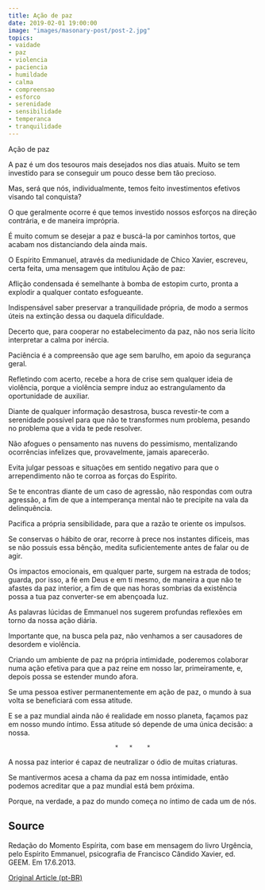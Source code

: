 ```yaml
---
title: Ação de paz
date: 2019-02-01 19:00:00
image: "images/masonary-post/post-2.jpg"
topics: 
- vaidade
- paz
- violencia
- paciencia
- humildade
- calma
- compreensao
- esforco
- serenidade
- sensibilidade
- temperanca
- tranquilidade
---
```



Ação de paz

A paz é um dos tesouros mais desejados nos dias atuais. Muito se tem investido
para se conseguir um pouco desse bem tão precioso.

Mas, será que nós, individualmente, temos feito investimentos efetivos visando
tal conquista?

O que geralmente ocorre é que temos investido nossos esforços na direção
contrária, e de maneira imprópria.

É muito comum se desejar a paz e buscá-la por caminhos tortos, que acabam nos
distanciando dela ainda mais.

O Espírito Emmanuel, através da mediunidade de Chico Xavier, escreveu, certa
feita, uma mensagem que intitulou Ação de paz:

Aflição condensada é semelhante à bomba de estopim curto, pronta a explodir a
qualquer contato esfogueante.

Indispensável saber preservar a tranquilidade própria, de modo a sermos úteis
na extinção dessa ou daquela dificuldade.

Decerto que, para cooperar no estabelecimento da paz, não nos seria lícito
interpretar a calma por inércia.

Paciência é a compreensão que age sem barulho, em apoio da segurança geral.

Refletindo com acerto, recebe a hora de crise sem qualquer ideia de violência,
porque a violência sempre induz ao estrangulamento da oportunidade de auxiliar.

Diante de qualquer informação desastrosa, busca revestir-te com a serenidade
possível para que não te transformes num problema, pesando no problema que a
vida te pede resolver.

Não afogues o pensamento nas nuvens do pessimismo, mentalizando ocorrências
infelizes que, provavelmente, jamais aparecerão.

Evita julgar pessoas e situações em sentido negativo para que o arrependimento
não te corroa as forças do Espírito.

Se te encontras diante de um caso de agressão, não respondas com outra
agressão, a fim de que a intemperança mental não te precipite na vala da
delinquência.

Pacifica a própria sensibilidade, para que a razão te oriente os impulsos.

Se conservas o hábito de orar, recorre à prece nos instantes difíceis, mas se
não possuis essa bênção, medita suficientemente antes de falar ou de agir.

Os impactos emocionais, em qualquer parte, surgem na estrada de todos; guarda,
por isso, a fé em Deus e em ti mesmo, de maneira a que não te afastes da paz
interior, a fim de que nas horas sombrias da existência possa a tua paz
converter-se em abençoada luz.

As palavras lúcidas de Emmanuel nos sugerem profundas reflexões em torno da
nossa ação diária.

Importante que, na busca pela paz, não venhamos a ser causadores de desordem e
violência.

Criando um ambiente de paz na própria intimidade, poderemos colaborar numa ação
efetiva para que a paz reine em nosso lar, primeiramente, e, depois possa se
estender mundo afora.

Se uma pessoa estiver permanentemente em ação de paz, o mundo à sua volta se
beneficiará com essa atitude.

E se a paz mundial ainda não é realidade em nosso planeta, façamos paz em nosso
mundo íntimo. Essa atitude só depende de uma única decisão: a nossa.

                                  *   *    *

A nossa paz interior é capaz de neutralizar o ódio de muitas criaturas.

Se mantivermos acesa a chama da paz em nossa intimidade, então podemos
acreditar que a paz mundial está bem próxima.

Porque, na verdade, a paz do mundo começa no íntimo de cada um de nós.

## Source
Redação do Momento Espírita, com base em
mensagem do livro Urgência, pelo Espírito Emmanuel, psicografia de
Francisco Cândido Xavier, ed. GEEM.
Em 17.6.2013.

[Original Article (pt-BR)](http://www.momento.com.br/pt/ler_texto.php?id=4602)


